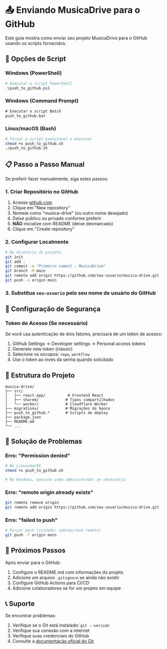 # 📤 Enviando MusicaDrive para o GitHub

Este guia mostra como enviar seu projeto MusicaDrive para o GitHub usando os scripts fornecidos.

## 🚀 Opções de Script

### Windows (PowerShell)
```powershell
# Executar o script PowerShell
.\push_to_github.ps1
```

### Windows (Command Prompt)
```cmd
# Executar o script Batch
push_to_github.bat
```

### Linux/macOS (Bash)
```bash
# Tornar o script executável e executar
chmod +x push_to_github.sh
./push_to_github.sh
```

## 📋 Passo a Passo Manual

Se preferir fazer manualmente, siga estes passos:

### 1. Criar Repositório no GitHub
1. Acesse [github.com](https://github.com)
2. Clique em "New repository"
3. Nomeie como "musica-drive" (ou outro nome desejado)
4. Deixe público ou privado conforme preferir
5. **NÃO** inicialize com README (deixe desmarcado)
6. Clique em "Create repository"

### 2. Configurar Localmente
```bash
# No diretório do projeto
git init
git add .
git commit -m "Primeiro commit - MusicaDrive"
git branch -M main
git remote add origin https://github.com/seu-usuario/musica-drive.git
git push -u origin main
```

### 3. Substitua `seu-usuario` pelo seu nome de usuário do GitHub

## 🔧 Configuração de Segurança

### Token de Acesso (Se necessário)
Se você usa autenticação de dois fatores, precisará de um token de acesso:

1. GitHub Settings → Developer settings → Personal access tokens
2. Generate new token (classic)
3. Selecione os escopos: `repo`, `workflow`
4. Use o token ao invés da senha quando solicitado

## 📁 Estrutura do Projeto

```
musica-drive/
├── src/
│   ├── react-app/          # Frontend React
│   ├── shared/            # Tipos compartilhados
│   └── worker/            # Cloudflare Worker
├── migrations/            # Migrações do banco
├── push_to_github.*       # Scripts de deploy
├── package.json
├── README.md
└── ...
```

## 🐛 Solução de Problemas

### Erro: "Permission denied"
```bash
# No Linux/macOS
chmod +x push_to_github.sh

# No Windows, execute como administrador se necessário
```

### Erro: "remote origin already exists"
```bash
git remote remove origin
git remote add origin https://github.com/seu-usuario/musica-drive.git
```

### Erro: "failed to push"
```bash
# Forçar push (cuidado: sobrescreve remoto)
git push -f origin main
```

## 📝 Próximos Passos

Após enviar para o GitHub:
1. Configure o README.md com informações do projeto
2. Adicione um arquivo `.gitignore` se ainda não existir
3. Configure GitHub Actions para CI/CD
4. Adicione colaboradores se for um projeto em equipe

## 📞 Suporte

Se encontrar problemas:
1. Verifique se o Git está instalado: `git --version`
2. Verifique sua conexão com a internet
3. Verifique suas credenciais do GitHub
4. Consulte a [documentação oficial do Git](https://docs.github.com)
